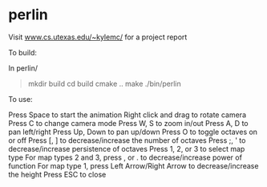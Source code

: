 # perlin

Visit www.cs.utexas.edu/~kylemc/ for a project report

To build:

In perlin/
>mkdir build
>cd build
>cmake ..
>make
>./bin/perlin

To use:

Press Space to start the animation
Right click and drag to rotate camera
Press C to change camera mode
Press W, S to zoom in/out
Press A, D to pan left/right
Press Up, Down to pan up/down
Press O to toggle octaves on or off
Press [, ] to decrease/increase the number of octaves
Press ;, ' to decrease/increase persistence of octaves
Press 1, 2, or 3 to select map type
For map types 2 and 3, press , or . to decrease/increase power of function
For map type 1, press Left Arrow/Right Arrow to decrease/increase the height
Press ESC to close
